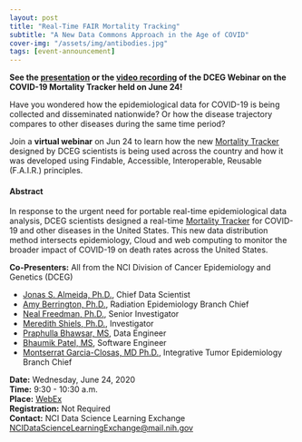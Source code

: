 ```yaml
---
layout: post
title: "Real-Time FAIR Mortality Tracking"
subtitle: "A New Data Commons Approach in the Age of COVID"
cover-img: "/assets/img/antibodies.jpg"
tags: [event-announcement]
---
```


**See the [presentation](https://teams.microsoft.com/l/file/4B178D0C-17D2-41A2-8254-73261521D617?tenantId=14b77578-9773-42d5-8507-251ca2dc2b06&fileType=pdf&objectUrl=https%3A%2F%2Fnih.sharepoint.com%2Fsites%2FNCI-DataScienceLearningExchange%2FShared%20Documents%2FGeneral%2Fmortality%20tracker%20presentation%20June%2024%202020.pdf&baseUrl=https%3A%2F%2Fnih.sharepoint.com%2Fsites%2FNCI-DataScienceLearningExchange&serviceName=teams&threadId=19:82c18d91721048e7a69516e155ac554a@thread.skype&groupId=ac0387a5-f532-4379-a234-73eca4399e11) or the [video recording](https://www.youtube.com/watch?v=laLFScHd914&feature=youtu.be) of the DCEG Webinar on the COVID-19 Mortality Tracker held on June 24!**

Have you wondered how the epidemiological data for COVID-19 is being collected and disseminated nationwide? Or how the disease trajectory compares to other diseases during the same time period?

Join a **virtual webinar** on Jun 24 to learn how the new [Mortality Tracker](https://episphere.github.io/mortalitytracker) designed by DCEG scientists is being used across the country and how it was developed using Findable, Accessible, Interoperable, Reusable (F.A.I.R.) principles.

#### Abstract

In response to the urgent need for portable real-time epidemiological data analysis, DCEG scientists designed a real-time [Mortality Tracker](https://episphere.github.io/mortalitytracker) for COVID-19 and other diseases in the United States. This new data distribution method intersects epidemiology, Cloud and web computing to monitor the broader impact of COVID-19 on death rates across the United States.

**Co-Presenters:** All from the NCI Division of Cancer Epidemiology and Genetics (DCEG)

- [Jonas S. Almeida, Ph.D.](https://dceg.cancer.gov/about/staff-directory/almeida-jonas), Chief Data Scientist
- [Amy Berrington, Ph.D.](https://dceg.cancer.gov/about/staff-directory/berrington-amy), Radiation Epidemiology Branch Chief
- [Neal Freedman, Ph.D.](https://dceg.cancer.gov/about/staff-directory/freedman-neal), Senior Investigator
- [Meredith Shiels, Ph.D.](https://dceg.cancer.gov/about/staff-directory/shiels-meredith), Investigator
- [Praphulla Bhawsar, MS](https://github.com/PrafulB), Data Engineer
- [Bhaumik Patel, MS](https://github.com/bhaumik55231), Software Engineer
- [Montserrat Garcia-Closas, MD Ph.D.](https://dceg.cancer.gov/about/staff-directory/garcia-closas-montserrat), Integrative Tumor
  Epidemiology Branch Chief

**Date:** Wednesday, June 24, 2020  
**Time:** 9:30 - 10:30 a.m.  
**Place:** [WebEx](https://cbiit.webex.com/mw3300/mywebex/default.do?service=1&siteurl=cbiit&nomenu=false&main_url=%2Fmc3300%2Fmeetingcenter%2Fdefault.do%3Fsiteurl%3Dcbiit%26rnd%3D8399572561%26main_url%3D%252Fmc3300%252Fe.do%253Fsiteurl%253Dcbiit%2526AT%253DMI%2526EventID%253D1012840757%2526UID%253D528639562%2526Host%253DQUhTSwAAAAR6F3kJQOTuWph39o4hKAsrwgY5GKcGs2ucULrygEuSJy_fR3C6M7FxwTdHxXC24whll_525McO6BGGg_lZCZMn0%2526FrameSet%253D2%2526MTID%253Dm61b8ab64279f870a325d8ae261f47003)  
**Registration:** Not Required  
**Contact:** NCI Data Science Learning Exchange [NCIDataScienceLearningExchange@mail.nih.gov](mailto:NCIDataScienceLearningExchange@mail.nih.gov)  
